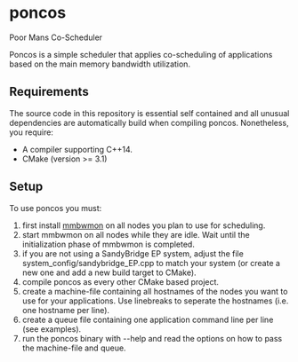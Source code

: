 # poncos
Poor Mans Co-Scheduler

Poncos is a simple scheduler that applies co-scheduling of applications based
on the main memory bandwidth utilization.

## Requirements
The source code in this repository is essential self contained and all unusual
dependencies are automatically build when compiling poncos. Nonetheless, you
require:

* A compiler supporting C++14.
* CMake (version >= 3.1)

## Setup
To use poncos you must:

1. first install [mmbwmon](https://github.com/lrr-tum/mmbwmon) on all nodes you plan to use for scheduling.
2. start mmbwmon on all nodes while they are idle. Wait until the initialization phase of mmbwmon is completed.
3. if you are not using a SandyBridge EP system, adjust the file system_config/sandybridge_EP.cpp to match your system (or create a new one and add a new build target to CMake).
4. compile poncos as every other CMake based project.
5. create a machine-file containing all hostnames of the nodes you want to use for your applications. Use linebreaks to seperate the hostnames (i.e. one hostname per line).
6. create a queue file containing one application command line per line (see examples).
7. run the poncos binary with --help and read the options on how to pass the machine-file and queue.
